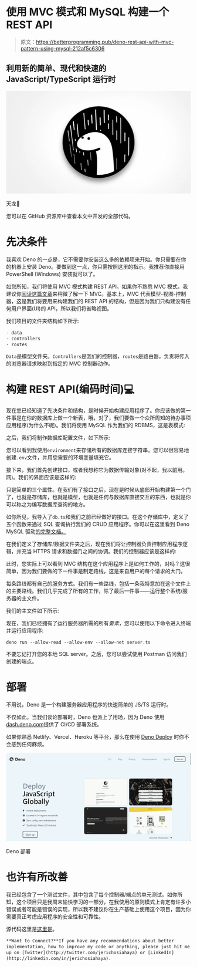 # 使用 MVC 模式和 MySQL 构建一个 REST API

> 原文：<https://betterprogramming.pub/deno-rest-api-with-mvc-pattern-using-mysql-212af5c6306>

## 利用新的简单、现代和快速的 JavaScript/TypeScript 运行时

![](img/c9dfce229dfb9750a391e2625d860372.png)

天龙🦕

您可以在 GitHub 资源库中查看本文中开发的全部代码。

# 先决条件

我喜欢 Deno 的一点是，它不需要你安装这么多的依赖项来开始。你只需要在你的机器上安装 Deno。要做到这一点，你只需按照这里的指示。我推荐你直接用 PowerShell (Windows) 安装就可以了。

如您所知，我们将使用 MVC 模式构建 REST API。如果你不熟悉 MVC 模式，我建议你[阅读这篇文章](https://dev.to/software_writer/introduction-to-the-mvc-pattern-in-asp-net-58c8)来稍微了解一下 MVC。基本上，MVC 代表模型-视图-控制器，这是我们将要用来构建我们的 REST API 的结构，但是因为我们只构建没有任何用户界面(UI)的 API，所以我们将省略视图。

我们项目的文件夹结构如下所示:

```
- data
- controllers
- routes
```

`Data`是模型文件夹。`Controllers`是我们的控制器，`routes`是路由器，负责将传入的浏览器请求映射到指定的 MVC 控制器动作。

# 构建 REST API(编码时间)💻

现在您已经知道了先决条件和结构，是时候开始构建应用程序了。你应该做的第一件事是在你的数据库上做一个新表，哦，对了，我们要做一个众所周知的待办事项应用程序(为什么不呢)。我们将使用 MySQL 作为我们的 RDBMS，这是表模式:

之后，我们将制作数据库配置文件，如下所示:

您可以看到我使用`environment`来存储所有的数据库连接字符串。您可以很容易地创建`.env`文件，并用您需要的环境变量填充它。

接下来，我们首先创建接口，或者我想称它为数据传输对象(对不起，我以前用。网)。我们的界面应该是这样的:

只是简单的三个属性。在我们有了接口之后，现在是时候从底部开始构建第一个门了，也就是存储库，也就是模型，也就是任何与数据库直接交互的东西，也就是你可以称之为编写数据库查询的地方。

如你所见，我导入了`db.ts`和我们之前已经做好的接口。在这个存储库中，定义了五个函数来通过 SQL 查询执行我们的 CRUD 应用程序。你可以在这里看到 Deno MySQL 驱动[的完整文档。](https://github.com/denodrivers/mysql)

在我们定义了存储库/数据文件夹之后，现在我们将让控制器负责控制应用程序逻辑，并充当 HTTPS 请求和数据门之间的协调。我们的控制器应该是这样的:

此时，您实际上可以看到 MVC 结构在这个应用程序上是如何工作的，对吗？这很简单，因为我们要做的下一件事是制定路线，这是来自用户的每个请求的大门。

每条路线都有自己的服务方式。我们有一些路线，包括一条我特意加在这个文件上的主要路线。我们几乎完成了所有的工作，除了最后一件事——运行整个系统/服务器的主文件。

我们的主文件如下所示:

现在，我们已经拥有了运行服务器所需的所有*要素*，您可以使用以下命令进入终端并运行应用程序:

```
deno run --allow-read --allow-env --allow-net server.ts
```

不要忘记打开您的本地 SQL server。之后，您可以尝试使用 Postman 访问我们创建的端点。

# 部署

不用说，Deno 是一个构建服务器应用程序的快速简单的 JS/TS 运行时。

不仅如此，当我们谈论部署时，Deno 也派上了用场，因为 Deno 使用[dash.deno.com](https://dash.deno.com/)提供了 CI/CD 部署系统。

如果你熟悉 Netlify、Vercel、Heroku 等平台，那么在使用 [Deno Deploy](https://dash.deno.com/) 时你不会感到任何麻烦。

![](img/bc33a8d862a2c8f7013ab0441f86941c.png)

Deno 部署

# 也许有所改善

我已经包含了一个测试文件，其中包含了每个控制器/端点的单元测试。如你所知，这个项目只是我周末愉快学习的一部分，在我使用的原则模式上肯定有许多小错误或者可能是错误的实现，所以我不建议你在生产基础上使用这个项目，因为你需要真正考虑应用程序的安全性和可靠性。

源代码这里是[这里是](https://github.com/jerichosiahaya/deno-crud)。

```
**Want to Connect?**If you have any recommendations about better implementation, how to improve my code or anything, please just hit me up on [Twitter](http://twitter.com/jerichosiahaya) or [LinkedIn](http://linkedin.com/in/jerichosiahaya).
```